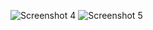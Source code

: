 ![Screenshot 4](https://github.com/m7mdAdel30/Python-GUI-Car-DSS/assets/77900682/d4cd94dc-5a4b-4c6d-88ea-664166ed26f1)
![Screenshot 5](https://github.com/m7mdAdel30/Python-GUI-Car-DSS/assets/77900682/ee6f3d8c-bd00-4a4d-aab2-a3adbf43445b)
